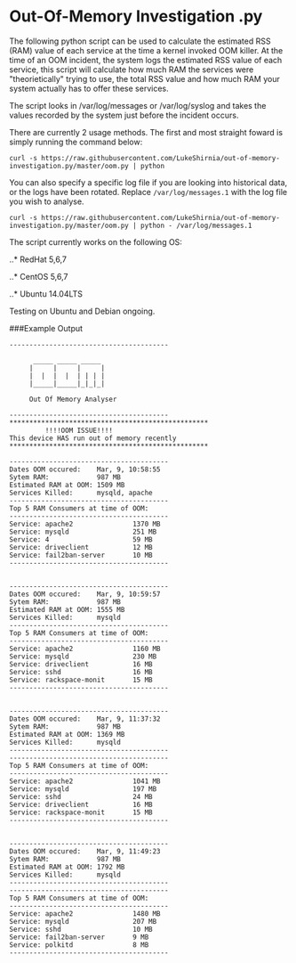 # Out-Of-Memory Investigation .py


The following python script can be used to calculate the estimated RSS (RAM) value of each service at the time a kernel invoked OOM killer. At the time of an OOM incident, the system logs the estimated RSS value of each service, this script will calculate how much RAM the services were "theorietically" trying to use, the total RSS value and how much RAM your system actually has to offer these services. 


The script looks in /var/log/messages or /var/log/syslog and takes the values recorded by the system just before the incident occurs. 






There are currently 2 usage methods. The first and most straight foward is simply running the command below:

```
curl -s https://raw.githubusercontent.com/LukeShirnia/out-of-memory-investigation.py/master/oom.py | python
```
You can also specify a specific log file if you are looking into historical data, or the logs have been rotated. Replace `/var/log/messages.1` with the log file you wish to analyse. 
```
curl -s https://raw.githubusercontent.com/LukeShirnia/out-of-memory-investigation.py/master/oom.py | python - /var/log/messages.1
```


The script currently works on the following OS:

..* RedHat 5,6,7

..* CentOS 5,6,7

..* Ubuntu 14.04LTS

Testing on Ubuntu and Debian ongoing. 





###Example Output

```
----------------------------------------

      _____ _____ _____
     |     |     |     |
     |  |  |  |  | | | |
     |_____|_____|_|_|_|

     Out Of Memory Analyser

----------------------------------------
**************************************************
         !!!!OOM ISSUE!!!!
This device HAS run out of memory recently
**************************************************

----------------------------------------
Dates OOM occured:    Mar, 9, 10:58:55
Sytem RAM:            987 MB
Estimated RAM at OOM: 1509 MB
Services Killed:      mysqld, apache
----------------------------------------
Top 5 RAM Consumers at time of OOM:
----------------------------------------
Service: apache2               1370 MB
Service: mysqld                251 MB
Service: 4                     59 MB
Service: driveclient           12 MB
Service: fail2ban-server       10 MB
----------------------------------------


----------------------------------------
Dates OOM occured:    Mar, 9, 10:59:57
Sytem RAM:            987 MB
Estimated RAM at OOM: 1555 MB
Services Killed:      mysqld
----------------------------------------
Top 5 RAM Consumers at time of OOM:
----------------------------------------
Service: apache2               1160 MB
Service: mysqld                230 MB
Service: driveclient           16 MB
Service: sshd                  16 MB
Service: rackspace-monit       15 MB
----------------------------------------


----------------------------------------
Dates OOM occured:    Mar, 9, 11:37:32
Sytem RAM:            987 MB
Estimated RAM at OOM: 1369 MB
Services Killed:      mysqld
----------------------------------------
----------------------------------------
Top 5 RAM Consumers at time of OOM:
----------------------------------------
Service: apache2               1041 MB
Service: mysqld                197 MB
Service: sshd                  24 MB
Service: driveclient           16 MB
Service: rackspace-monit       15 MB
----------------------------------------


----------------------------------------
Dates OOM occured:    Mar, 9, 11:49:23
Sytem RAM:            987 MB
Estimated RAM at OOM: 1792 MB
Services Killed:      mysqld
----------------------------------------
----------------------------------------
Top 5 RAM Consumers at time of OOM:
----------------------------------------
Service: apache2               1480 MB
Service: mysqld                207 MB
Service: sshd                  10 MB
Service: fail2ban-server       9 MB
Service: polkitd               8 MB
----------------------------------------
```
